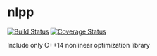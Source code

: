 # nlpp

[![Build Status](https://travis-ci.org/matheuspf/Handy.svg?branch=master)](https://travis-ci.org/matheuspf/Handy) [![Coverage Status](https://coveralls.io/repos/github/matheuspf/Handy/badge.svg?branch=master)](https://coveralls.io/github/matheuspf/Handy?branch=master)


Include only C++14 nonlinear optimization library